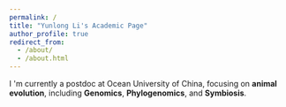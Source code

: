 ```yaml
---
permalink: /
title: "Yunlong Li's Academic Page"
author_profile: true
redirect_from: 
  - /about/
  - /about.html
---
```


I 'm currently a postdoc at Ocean University of China, focusing on **animal evolution**, including **Genomics**, **Phylogenomics**, and **Symbiosis**.


